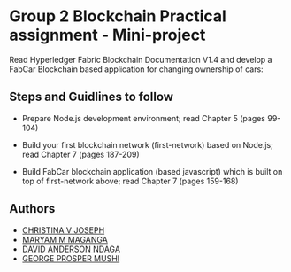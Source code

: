# Group 2 Blockchain Practical assignment -  Mini-project

Read Hyperledger Fabric Blockchain Documentation V1.4 and develop a FabCar Blockchain based application for changing ownership of cars:

## Steps and Guidlines to follow


- Prepare Node.js development environment; read Chapter 5 (pages 99-104)

- Build your first blockchain network (first-network) based on Node.js; read Chapter 7 (pages 187-209)

- Build FabCar blockchain application (based javascript) which is built on top of first-network above; read Chapter 7 (pages 159-168)



## Authors

- [CHRISTINA V JOSEPH](https://www.github.com/)
- [MARYAM M MAGANGA](https://www.github.com/)
- [DAVID ANDERSON NDAGA ](https://www.github.com/)
- [GEORGE PROSPER MUSHI](https://www.github.com/adammushy)